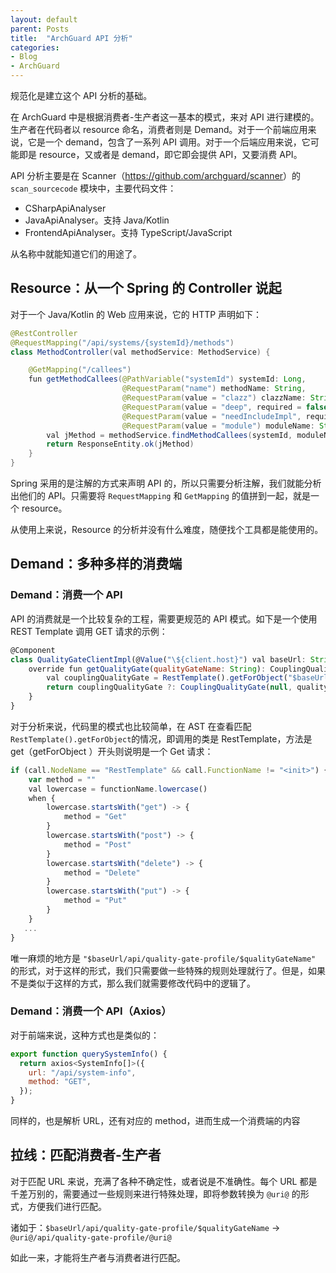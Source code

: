 ```yaml
---
layout: default
parent: Posts
title:  "ArchGuard API 分析"
categories:
- Blog
- ArchGuard
---
```



规范化是建立这个 API 分析的基础。

在 ArchGuard 中是根据消费者-生产者这一基本的模式，来对 API 进行建模的。生产者在代码者以 resource 命名，消费者则是 Demand。对于一个前端应用来说，它是一个 demand，包含了一系列 API 调用。对于一个后端应用来说，它可能即是 resource，又或者是 demand，即它即会提供 API，又要消费 API。

API 分析主要是在 Scanner（<https://github.com/archguard/scanner>）的 `scan_sourcecode` 模块中，主要代码文件：

* CSharpApiAnalyser
* JavaApiAnalyser。支持 Java/Kotlin
* FrontendApiAnalyser。支持 TypeScript/JavaScript

从名称中就能知道它们的用途了。

##  Resource：从一个 Spring 的 Controller 说起

对于一个 Java/Kotlin 的 Web 应用来说，它的 HTTP 声明如下：

```java
@RestController
@RequestMapping("/api/systems/{systemId}/methods")
class MethodController(val methodService: MethodService) {

    @GetMapping("/callees")
    fun getMethodCallees(@PathVariable("systemId") systemId: Long,
                         @RequestParam("name") methodName: String,
                         @RequestParam(value = "clazz") clazzName: String,
                         @RequestParam(value = "deep", required = false, defaultValue = "3") deep: Int,
                         @RequestParam(value = "needIncludeImpl", required = false, defaultValue = "true") needIncludeImpl: Boolean,
                         @RequestParam(value = "module") moduleName: String): ResponseEntity<List<JMethod>> {
        val jMethod = methodService.findMethodCallees(systemId, moduleName, clazzName, methodName, deep, needIncludeImpl)
        return ResponseEntity.ok(jMethod)
    }
}
```

Spring 采用的是注解的方式来声明 API 的，所以只需要分析注解，我们就能分析出他们的 API。只需要将 `RequestMapping` 和 `GetMapping` 的值拼到一起，就是一个 resource。

从使用上来说，Resource  的分析并没有什么难度，随便找个工具都是能使用的。

## Demand：多种多样的消费端

### Demand：消费一个 API

API 的消费就是一个比较复杂的工程，需要更规范的 API 模式。如下是一个使用 REST Template 调用 GET 请求的示例：

```javascript
@Component
class QualityGateClientImpl(@Value("\${client.host}") val baseUrl: String) : QualityGateClient {
    override fun getQualityGate(qualityGateName: String): CouplingQualityGate {
        val couplingQualityGate = RestTemplate().getForObject("$baseUrl/api/quality-gate-profile/$qualityGateName", CouplingQualityGate::class.java)
        return couplingQualityGate ?: CouplingQualityGate(null, qualityGateName, emptyList(), null, null)
    }
}
```

对于分析来说，代码里的模式也比较简单，在 AST 在查看匹配 `RestTemplate().getForObject`的情况，即调用的类是 RestTemplate，方法是 get（getForObject ）开头则说明是一个 Get 请求：

```javascript
if (call.NodeName == "RestTemplate" && call.FunctionName != "<init>") {
    var method = ""
    val lowercase = functionName.lowercase()
    when {
        lowercase.startsWith("get") -> {
            method = "Get"
        }
        lowercase.startsWith("post") -> {
            method = "Post"
        }
        lowercase.startsWith("delete") -> {
            method = "Delete"
        }
        lowercase.startsWith("put") -> {
            method = "Put"
        }
    }
   ...
}
```

唯一麻烦的地方是 `"$baseUrl/api/quality-gate-profile/$qualityGateName"` 的形式，对于这样的形式，我们只需要做一些特殊的规则处理就行了。但是，如果不是类似于这样的方式，那么我们就需要修改代码中的逻辑了。

### Demand：消费一个 API（Axios）

对于前端来说，这种方式也是类似的：

```javascript
export function querySystemInfo() {
  return axios<SystemInfo[]>({
    url: "/api/system-info",
    method: "GET",
  });
}
```

同样的，也是解析 URL，还有对应的 method，进而生成一个消费端的内容

## 拉线：匹配消费者-生产者

对于匹配 URL 来说，充满了各种不确定性，或者说是不准确性。每个 URL 都是千差万别的，需要通过一些规则来进行特殊处理，即将参数转换为 `@uri@` 的形式，方便我们进行匹配。

诸如于：`$baseUrl/api/quality-gate-profile/$qualityGateName` -> `@uri@/api/quality-gate-profile/@uri@`

如此一来，才能将生产者与消费者进行匹配。


